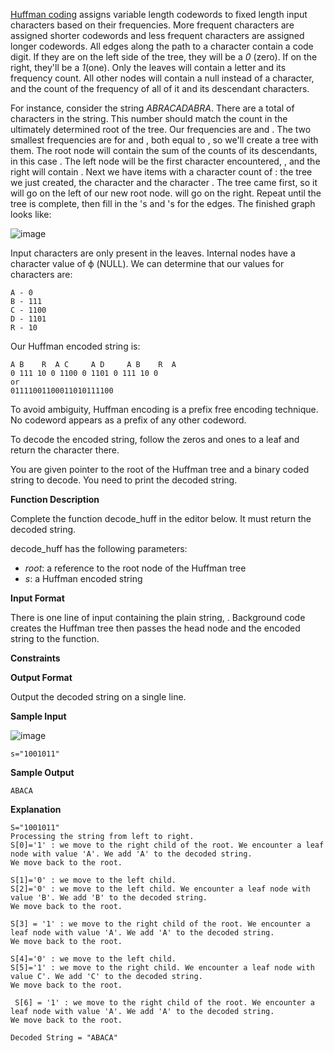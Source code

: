 
[Huffman coding](https://en.wikipedia.org/wiki/Huffman_coding)  assigns variable length codewords to fixed length input characters based on their frequencies. More frequent characters are assigned shorter codewords and less frequent characters are assigned longer codewords. All edges along the path to a character contain a code digit. If they are on the left side of the tree, they will be a  _0_  (zero). If on the right, they'll be a  _1_(one). Only the leaves will contain a letter and its frequency count. All other nodes will contain a null instead of a character, and the count of the frequency of all of it and its descendant characters.

For instance, consider the string  _ABRACADABRA_. There are a total of  characters in the string. This number should match the count in the ultimately determined root of the tree. Our frequencies are  and  . The two smallest frequencies are for  and  , both equal to  , so we'll create a tree with them. The root node will contain the sum of the counts of its descendants, in this case  . The left node will be the first character encountered,  , and the right will contain  . Next we have  items with a character count of  : the tree we just created, the character  and the character  . The tree came first, so it will go on the left of our new root node.  will go on the right. Repeat until the tree is complete, then fill in the  's and  's for the edges. The finished graph looks like:

![image](https://s3.amazonaws.com/hr-assets/0/1528128577-d4e3a24f3e-huffmanExample.png)

Input characters are only present in the leaves. Internal nodes have a character value of ϕ (NULL). We can determine that our values for characters are:

```
A - 0
B - 111
C - 1100
D - 1101
R - 10

```

Our Huffman encoded string is:

```
A B    R  A C     A D     A B    R  A
0 111 10 0 1100 0 1101 0 111 10 0
or
01111001100011010111100

```

To avoid ambiguity, Huffman encoding is a prefix free encoding technique. No codeword appears as a prefix of any other codeword.

To decode the encoded string, follow the zeros and ones to a leaf and return the character there.

You are given pointer to the root of the Huffman tree and a binary coded string to decode. You need to print the decoded string.

**Function Description**

Complete the function decode_huff in the editor below. It must return the decoded string.

decode_huff has the following parameters:

-   _root_: a reference to the root node of the Huffman tree
-   _s_: a Huffman encoded string

**Input Format**

There is one line of input containing the plain string,  . Background code creates the Huffman tree then passes the head node and the encoded string to the function.

**Constraints**

**Output Format**

Output the decoded string on a single line.

**Sample Input**

![image](https://s3.amazonaws.com/hr-assets/0/1528126193-578de92bdb-huffmanSample.png)

```
s="1001011"

```

**Sample Output**

```
ABACA

```

**Explanation**

```
S="1001011"
Processing the string from left to right.
S[0]='1' : we move to the right child of the root. We encounter a leaf node with value 'A'. We add 'A' to the decoded string.
We move back to the root.

S[1]='0' : we move to the left child. 
S[2]='0' : we move to the left child. We encounter a leaf node with value 'B'. We add 'B' to the decoded string.
We move back to the root.

S[3] = '1' : we move to the right child of the root. We encounter a leaf node with value 'A'. We add 'A' to the decoded string.
We move back to the root.

S[4]='0' : we move to the left child. 
S[5]='1' : we move to the right child. We encounter a leaf node with value C'. We add 'C' to the decoded string.
We move back to the root.

 S[6] = '1' : we move to the right child of the root. We encounter a leaf node with value 'A'. We add 'A' to the decoded string.
We move back to the root.

Decoded String = "ABACA"
```
